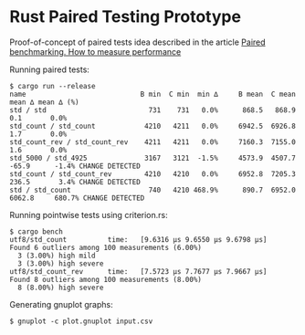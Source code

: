 # Rust Paired Testing Prototype

Proof-of-concept of paired tests idea described in the article [Paired benchmarking. How to measure performance](https://www.bazhenov.me/posts/paired-benchmarking/)

Running paired tests:

```console
$ cargo run --release
name                            B min  C min  min ∆     B mean  C mean  mean ∆ mean ∆ (%)
std / std                         731    731   0.0%      868.5   868.9     0.1       0.0%
std_count / std_count            4210   4211   0.0%     6942.5  6926.8     1.7       0.0%
std_count_rev / std_count_rev    4211   4211   0.0%     7160.3  7155.0     1.6       0.0%
std_5000 / std_4925              3167   3121  -1.5%     4573.9  4507.7   -65.9      -1.4% CHANGE DETECTED
std_count / std_count_rev        4210   4210   0.0%     6952.8  7205.3   236.5       3.4% CHANGE DETECTED
std / std_count                   740   4210 468.9%      890.7  6952.0  6062.8     680.7% CHANGE DETECTED
```

Running pointwise tests using criterion.rs:

```console
$ cargo bench
utf8/std_count          time:   [9.6316 µs 9.6550 µs 9.6798 µs]
Found 6 outliers among 100 measurements (6.00%)
  3 (3.00%) high mild
  3 (3.00%) high severe
utf8/std_count_rev      time:   [7.5723 µs 7.7677 µs 7.9667 µs]
Found 8 outliers among 100 measurements (8.00%)
  8 (8.00%) high severe
```

Generating gnuplot graphs:

```console
$ gnuplot -c plot.gnuplot input.csv
```
